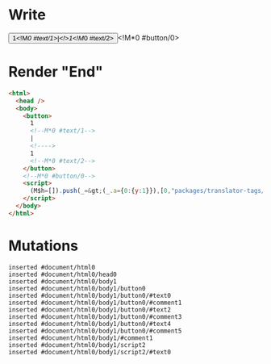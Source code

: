 # Write
  <button>1<!M*0 #text/1>|<!>1<!M*0 #text/2></button><!M*0 #button/0><script>(M$h=[]).push(_=>(_.a={0:{y:1}}),[0,"packages/translator-tags/src/__tests__/fixtures/let-tag-controllable-id/template.marko_0__y_change_y",])</script>


# Render "End"
```html
<html>
  <head />
  <body>
    <button>
      1
      <!--M*0 #text/1-->
      |
      <!---->
      1
      <!--M*0 #text/2-->
    </button>
    <!--M*0 #button/0-->
    <script>
      (M$h=[]).push(_=&gt;(_.a={0:{y:1}}),[0,"packages/translator-tags/src/__tests__/fixtures/let-tag-controllable-id/template.marko_0__y_change_y",])
    </script>
  </body>
</html>
```

# Mutations
```
inserted #document/html0
inserted #document/html0/head0
inserted #document/html0/body1
inserted #document/html0/body1/button0
inserted #document/html0/body1/button0/#text0
inserted #document/html0/body1/button0/#comment1
inserted #document/html0/body1/button0/#text2
inserted #document/html0/body1/button0/#comment3
inserted #document/html0/body1/button0/#text4
inserted #document/html0/body1/button0/#comment5
inserted #document/html0/body1/#comment1
inserted #document/html0/body1/script2
inserted #document/html0/body1/script2/#text0
```